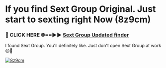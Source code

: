 # If you find Sext Group Original. Just start to sexting right Now (8z9cm)

<h3>🔴 CLICK HERE 🌐==►► <a href="https://tinyurl.com/mtbk5fxa" rel="nofollow">Sext Group Updated finder</a></h3>

I found Sext Group. You'll definitely like. Just don't open Sext Group at work 😉💬

[![8z9cm](https://i.imgur.com/Q8WKrnY.jpeg)](https://tinyurl.com/mtbk5fxa)
